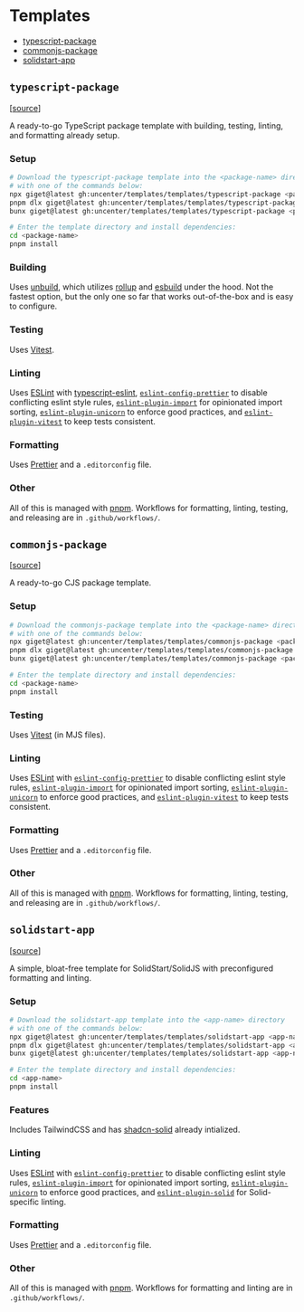# Templates

-   [typescript-package](#typescript-package)
-   [commonjs-package](#commonjs-package)
-   [solidstart-app](#solidstart-app)

## `typescript-package`

[[source](templates/typescript-package/)]

A ready-to-go TypeScript package template with building, testing, linting, and formatting already setup.

### Setup

```sh
# Download the typescript-package template into the <package-name> directory
# with one of the commands below:
npx giget@latest gh:uncenter/templates/templates/typescript-package <package-name>
pnpm dlx giget@latest gh:uncenter/templates/templates/typescript-package <package-name>
bunx giget@latest gh:uncenter/templates/templates/typescript-package <package-name>

# Enter the template directory and install dependencies:
cd <package-name>
pnpm install
```

### Building

Uses [unbuild](https://github.com/unjs/unbuild), which utilizes [rollup](https://rollupjs.org/) and [esbuild](https://github.com/evanw/esbuild) under the hood. Not the fastest option, but the only one so far that works out-of-the-box and is easy to configure.

### Testing

Uses [Vitest](https://vitest.dev/).

### Linting

Uses [ESLint](https://eslint.org/) with [typescript-eslint](https://typescript-eslint.io/), [`eslint-config-prettier`](https://github.com/prettier/eslint-config-prettier) to disable conflicting eslint style rules, [`eslint-plugin-import`](https://github.com/import-js/eslint-plugin-import) for opinionated import sorting, [`eslint-plugin-unicorn`](https://github.com/sindresorhus/eslint-plugin-unicorn) to enforce good practices, and [`eslint-plugin-vitest`](https://github.com/veritem/eslint-plugin-vitest) to keep tests consistent.

### Formatting

Uses [Prettier](https://prettier.io/) and a `.editorconfig` file.

### Other

All of this is managed with [pnpm](https://pnpm.io/). Workflows for formatting, linting, testing, and releasing are in `.github/workflows/`.

## `commonjs-package`

[[source](templates/commonjs-package/)]

A ready-to-go CJS package template.

### Setup

```sh
# Download the commonjs-package template into the <package-name> directory
# with one of the commands below:
npx giget@latest gh:uncenter/templates/templates/commonjs-package <package-name>
pnpm dlx giget@latest gh:uncenter/templates/templates/commonjs-package <package-name>
bunx giget@latest gh:uncenter/templates/templates/commonjs-package <package-name>

# Enter the template directory and install dependencies:
cd <package-name>
pnpm install
```

### Testing

Uses [Vitest](https://vitest.dev/) (in MJS files).

### Linting

Uses [ESLint](https://eslint.org/) with [`eslint-config-prettier`](https://github.com/prettier/eslint-config-prettier) to disable conflicting eslint style rules, [`eslint-plugin-import`](https://github.com/import-js/eslint-plugin-import) for opinionated import sorting, [`eslint-plugin-unicorn`](https://github.com/sindresorhus/eslint-plugin-unicorn) to enforce good practices, and [`eslint-plugin-vitest`](https://github.com/veritem/eslint-plugin-vitest) to keep tests consistent.

### Formatting

Uses [Prettier](https://prettier.io/) and a `.editorconfig` file.

### Other

All of this is managed with [pnpm](https://pnpm.io/). Workflows for formatting, linting, testing, and releasing are in `.github/workflows/`.

## `solidstart-app`

[[source](templates/solidstart-app/)]

A simple, bloat-free template for SolidStart/SolidJS with preconfigured formatting and linting.

### Setup

```sh
# Download the solidstart-app template into the <app-name> directory
# with one of the commands below:
npx giget@latest gh:uncenter/templates/templates/solidstart-app <app-name>
pnpm dlx giget@latest gh:uncenter/templates/templates/solidstart-app <app-name>
bunx giget@latest gh:uncenter/templates/templates/solidstart-app <app-name>

# Enter the template directory and install dependencies:
cd <app-name>
pnpm install
```

### Features

Includes TailwindCSS and has [shadcn-solid](https://shadcn-solid.vercel.app/docs/introduction) already intialized.

### Linting

Uses [ESLint](https://eslint.org/) with [`eslint-config-prettier`](https://github.com/prettier/eslint-config-prettier) to disable conflicting eslint style rules, [`eslint-plugin-import`](https://github.com/import-js/eslint-plugin-import) for opinionated import sorting, [`eslint-plugin-unicorn`](https://github.com/sindresorhus/eslint-plugin-unicorn) to enforce good practices, and [`eslint-plugin-solid`](https://github.com/solidjs-community/eslint-plugin-solid) for Solid-specific linting.

### Formatting

Uses [Prettier](https://prettier.io/) and a `.editorconfig` file.

### Other

All of this is managed with [pnpm](https://pnpm.io/). Workflows for formatting and linting are in `.github/workflows/`.
